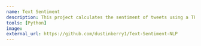```yaml
---
name: Text Sentiment
description: This project calculates the sentiment of tweets using a TFIDF natural language processing pipeline with logistic regression, support vector machine, and random forest models that compete for the best predictions. 
tools: [Python]
image: 
external_url: https://github.com/dustinberry1/Text-Sentiment-NLP
---
```

